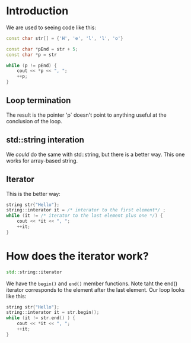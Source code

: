 # Introduction

We are used to seeing code like this:

```cpp
const char str[] = {'H', 'e', 'l', 'l', 'o'}

const char *pEnd = str + 5;
const char *p = str

while (p != pEnd) {
    cout << *p << ", ";
    ++p;
}
```

## Loop termination

The result is the pointer 'p` doesn't point to anything useful at the conclusion of the loop.

## std::string interation

We  _could_ do the same with std::string, but there is a better way.  This one works for array-based string.

## Iterator

This is the better way:

```cpp
string str{"Hello"};
string::interator it = /* interator to the first element*/ ;
while (it != /* iterator to the last element plus one */) {
    cout << *it << ", ";
    ++it;
}
```

# How does the iterator work?

```cpp
std::string::iterator
```

We have the `begin()` and `end()` member functions.  Note taht the end() iterator corresponds to the element after the last element.  Our loop looks like this:

```cpp
string str{"Hello"};
string::interator it = str.begin();
while (it != str.end() ) {
    cout << *it << ", ";
    ++it;
}
```
